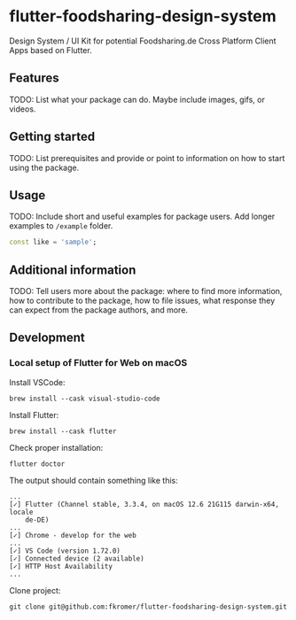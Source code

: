 # flutter-foodsharing-design-system

<!--
This README describes the package. If you publish this package to pub.dev,
this README's contents appear on the landing page for your package.

For information about how to write a good package README, see the guide for
[writing package pages](https://dart.dev/guides/libraries/writing-package-pages).

For general information about developing packages, see the Dart guide for
[creating packages](https://dart.dev/guides/libraries/create-library-packages)
and the Flutter guide for
[developing packages and plugins](https://flutter.dev/developing-packages).
-->

Design System / UI Kit for potential Foodsharing.de Cross Platform Client Apps based on Flutter.

## Features

TODO: List what your package can do. Maybe include images, gifs, or videos.

## Getting started

TODO: List prerequisites and provide or point to information on how to
start using the package.

## Usage

TODO: Include short and useful examples for package users. Add longer examples
to `/example` folder.

```dart
const like = 'sample';
```

## Additional information

TODO: Tell users more about the package: where to find more information, how to
contribute to the package, how to file issues, what response they can expect
from the package authors, and more.

## Development

### Local setup of Flutter for Web on macOS

Install VSCode:

    brew install --cask visual-studio-code

Install Flutter:

    brew install --cask flutter

Check proper installation:

    flutter doctor

The output should contain something like this:

````
...
[✓] Flutter (Channel stable, 3.3.4, on macOS 12.6 21G115 darwin-x64, locale
    de-DE)
...
[✓] Chrome - develop for the web
...
[✓] VS Code (version 1.72.0)
[✓] Connected device (2 available)
[✓] HTTP Host Availability
...
````

Clone project:

    git clone git@github.com:fkromer/flutter-foodsharing-design-system.git
